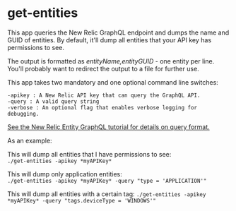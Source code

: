 # get-entities

This app queries the New Relic GraphQL endpoint and dumps the name and GUID of entities.  By default, it'll dump all entities that your API key has permissions to see.

The output is formatted as *entityName,entityGUID* - one entity per line.  You'll probably want to redirect the output to a file for further use.

This app takes two mandatory and one optional command line switches:

 `-apikey : A New Relic API key that can query the GraphQL API.  `  
 `-query : A valid query string  `  
 `-verbose : An optional flag that enables verbose logging for debugging.`

[See the New Relic Entity GraphQL tutorial for details on query format.](https://docs.newrelic.com/docs/apis/nerdgraph/examples/nerdgraph-entities-api-tutorial)

As an example:

This will dump all entities that I have permissions to see:  
`./get-entities -apikey *myAPIKey*`  

This will dump only application entities:  
`./get-entities -apikey *myAPIKey* -query "type = 'APPLICATION'"`  

This will dump all entities with a certain tag:
`./get-entities -apikey *myAPIKey* -query "tags.deviceType = 'WINDOWS'"`  
